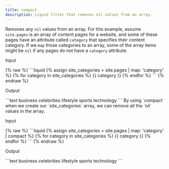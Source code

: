 ```yaml
---
title: compact
description: Liquid filter that removes nil values from an array.
---
```

Removes any `nil` values from an array.
For this example, assume `site.pages` is an array of content pages for a website, and some of these pages have an attribute called `category` that specifies their content category. If we `map` those categories to an array, some of the array items might be `nil` if any pages do not have a `category` attribute.
<p class="code-label">Input</p>
{% raw %}
```liquid
{% assign site_categories = site.pages | map: 'category' %}
{% for category in site_categories %}
  {{ category }}
{% endfor %}
```
{% endraw %}
<p class="code-label">Output</p>
```text
  business
  celebrities
  lifestyle
  sports
  technology
```
By using `compact` when we create our `site_categories` array, we can remove all the `nil` values in the array.
<p class="code-label">Input</p>
{% raw %}
```liquid
{% assign site_categories = site.pages | map: 'category' | compact %}
{% for category in site_categories %}
  {{ category }}
{% endfor %}
```
{% endraw %}
<p class="code-label">Output</p>
```text
  business
  celebrities
  lifestyle
  sports
  technology
```